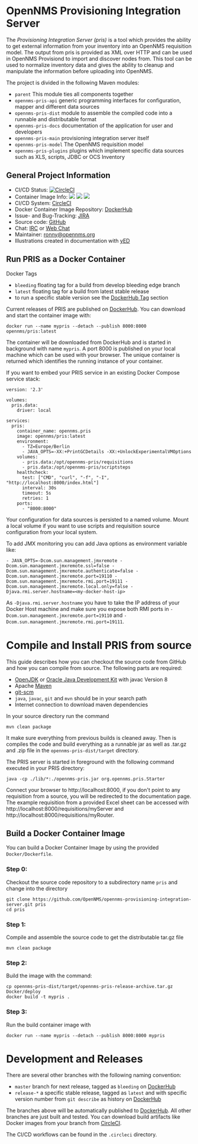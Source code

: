 
# OpenNMS Provisioning Integration Server

The _Provisioning Integration Server (pris)_ is a tool which provides the ability to get external information from your inventory into an OpenNMS requisition model.
The output from pris is provided as XML over HTTP and can be used in OpenNMS Provisiond to import and discover nodes from.
This tool can be used to normalize inventory data and gives the ability to cleanup and manipulate the information before uploading into OpenNMS.

The project is divided in the following Maven modules:

* `parent` This module ties all components together 
* `opennms-pris-api` generic programming interfaces for configuration, mapper and different data sources
* `opennms-pris-dist` module to assemble the compiled code into a runnable and distributable format
* `opennms-pris-docs` documentation of the application for user and developers 
* `opennms-pris-main` provisioning integration server itself
* `opennms-pris-model` The OpenNMS requisition model
* `opennms-pris-plugins` plugins which implement specific data sources such as XLS, scripts, JDBC or OCS Inventory

## General Project Information

* CI/CD Status: [![CircleCI](https://circleci.com/gh/OpenNMS/opennms-provisioning-integration-server.svg?style=svg)](https://circleci.com/gh/OpenNMS/opennms-provisioning-integration-server)
* Container Image Info: [![](https://images.microbadger.com/badges/version/opennms/pris.svg)](https://microbadger.com/images/opennms/pris "Get your own version badge on microbadger.com") [![](https://images.microbadger.com/badges/image/opennms/pris.svg)](https://microbadger.com/images/opennms/pris "Get your own image badge on microbadger.com") [![](https://images.microbadger.com/badges/license/opennms/pris.svg)](https://microbadger.com/images/opennms/pris "Get your own license badge on microbadger.com")
* CI/CD System: [CircleCI]
* Docker Container Image Repository: [DockerHub]
* Issue- and Bug-Tracking: [JIRA]
* Source code: [GitHub]
* Chat: [IRC] or [Web Chat]
* Maintainer: ronny@opennms.org
* Illustrations created in documentation with [yED]

## Run PRIS as a Docker Container

Docker Tags

* `bleeding` floating tag for a build from develop bleeding edge branch
* `latest` floating tag for a build from latest stable release
* to run a specific stable version see the [DockerHub Tag] section

Current releases of PRIS are published on [DockerHub].
You can download and start the container image with:

    docker run --name mypris --detach --publish 8000:8000 opennms/pris:latest

The container will be downloaded from DockerHub and is started in background with name `mypris`.
A port 8000 is published on your local machine which can be used with your browser.
The unique container is returned which identifies the running instance of your container.

If you want to embed your PRIS service in an existing Docker Compose service stack:

```
version: '2.3'

volumes:
  pris.data:
    driver: local

services:
  pris:
    container_name: opennms.pris
    image: opennms/pris:latest
    environment:
      - TZ=Europe/Berlin
      - JAVA_OPTS=-XX:+PrintGCDetails -XX:+UnlockExperimentalVMOptions
    volumes:
      - pris.data:/opt/opennms-pris/requisitions
      - pris.data:/opt/opennms-pris/scriptsteps
    healthcheck:
      test: ["CMD", "curl", "-f", "-I", "http://localhost:8000/index.html"]
      interval: 30s
      timeout: 5s
      retries: 1
    ports:
      - "8000:8000"
```   

Your configuration for data sources is persisted to a named volume.
Mount a local volume if you want to use scripts and requisition source configuration from your local system.

To add JMX monitoring you can add Java options as environment variable like:

```
- JAVA_OPTS=-Dcom.sun.management.jmxremote -Dcom.sun.management.jmxremote.ssl=false -Dcom.sun.management.jmxremote.authenticate=false -Dcom.sun.management.jmxremote.port=19110 -Dcom.sun.management.jmxremote.rmi.port=19111 -Dcom.sun.management.jmxremote.local.only=false -Djava.rmi.server.hostname=<my-docker-host-ip>
```

As `-Djava.rmi.server.hostname` you have to take the IP address of your Docker Host machine and make sure you expose both RMI ports in `-Dcom.sun.management.jmxremote.port=19110` and `-Dcom.sun.management.jmxremote.rmi.port=19111`.

# Compile and Install PRIS from source

This guide describes how you can checkout the source code from GitHub and how you can compile from source.
The following parts are required: 

* [OpenJDK] or [Oracle Java Development Kit] with javac Version 8
* Apache [Maven]
* [git-scm]
* `java`, `javac`, `git` and `mvn` should be in your search path
* Internet connection to download maven dependencies

In your source directory run the command

    mvn clean package

It make sure everything from previous builds is cleaned away.
Then is compiles the code and build everything as a runnable jar as well as .tar.gz and .zip file in the `opennms-pris-dist/target` directory.

The PRIS server is started in foreground with the following command executed in your PRIS directory:

    java -cp ./lib/*:./opennms-pris.jar org.opennms.pris.Starter 

Connect your browser to http://localhost:8000, if you don't point to any requisition from a source, you will be redirected to the documentation page.
The example requisition from a provided Excel sheet can be accessed with http://localhost:8000/requisitions/myServer and http://localhost:8000/requisitions/myRouter.

## Build a Docker Container Image

You can build a Docker Container Image by using the provided `Docker/Dockerfile`.

### Step 0:

Checkout the source code repository to a subdirectory name `pris` and change into the directory

```
git clone https://github.com/OpenNMS/opennms-provisioning-integration-server.git pris
cd pris
```

### Step 1:

Compile and assemble the source code to get the distributable tar.gz file

```
mvn clean package
```

### Step 2:

Build the image with the command:

```
cp opennms-pris-dist/target/opennms-pris-release-archive.tar.gz Docker/deploy
docker build -t mypris .
```

### Step 3:

Run the build container image with

```
docker run --name mypris --detach --publish 8000:8000 mypris
```

# Development and Releases

There are several other branches with the following naming convention:

* `master` branch for next release, tagged as `bleeding` on [DockerHub]
* `release-*` a specific stable release, tagged as `latest` and with specific version number from `git describe` as history on [DockerHub]

The branches above will be automatically published to [DockerHub].
All other branches are just built and tested.
You can download build artifacts like Docker images from your branch from [CircleCI].

The CI/CD workflows can be found in the `.circleci` directory.

[GitHub]: https://github.com/OpenNMS/opennms-provisioning-integration-server.git
[CircleCI]: https://circleci.com/gh/opennms/opennms-provisioning-integration-server
[DockerHub]: https://hub.docker.com/r/opennms/pris
[DockerHub Tag]: https://hub.docker.com/r/opennms/pris/tags/
[JIRA]: https://issues.opennms.org/projects/PRIS
[OpenJDK]: http://openjdk.java.net/
[Oracle Java Development Kit]: http://www.oracle.com/technetwork/java/javase/downloads/jdk7-downloads-1880260.html
[Maven]: http://maven.apache.org/
[git-scm]: http://git-scm.com/
[yED]: http://www.yworks.com/en/products_yed_about.html
[Web Chat]: https://chats.opennms.org/opennms-discuss
[IRC]: irc://freenode.org/#opennms

